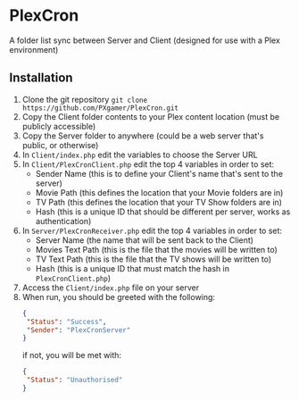 # PlexCron
A folder list sync between Server and Client (designed for use with a Plex environment)

## Installation

1. Clone the git repository `git clone https://github.com/PXgamer/PlexCron.git`
2. Copy the Client folder contents to your Plex content location (must be publicly accessible)
3. Copy the Server folder to anywhere (could be a web server that's public, or otherwise)
4. In `Client/index.php` edit the variables to choose the Server URL
5. In `Client/PlexCronClient.php` edit the top 4 variables in order to set:
    - Sender Name (this is to define your Client's name that's sent to the server)
    - Movie Path (this defines the location that your Movie folders are in)
    - TV Path (this defines the location that your TV Show folders are in)
    - Hash (this is a unique ID that should be different per server, works as authentication)
6. In `Server/PlexCronReceiver.php` edit the top 4 variables in order to set:
    - Server Name (the name that will be sent back to the Client)
    - Movies Text Path (this is the file that the movies will be written to)
    - TV Text Path (this is the file that the TV shows will be written to)
    - Hash (this is a unique ID that must match the hash in `PlexCronClient.php`)
7. Access the `Client/index.php` file on your server
8. When run, you should be greeted with the following:
   ```json
   {
    "Status": "Success",
    "Sender": "PlexCronServer"
   }
   ```
   if not, you will be met with:
   ```json
   {
    "Status": "Unauthorised"
   }
   ```
